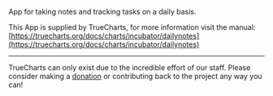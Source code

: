 App for taking notes and tracking tasks on a daily basis.


This App is supplied by TrueCharts, for more information visit the manual: [https://truecharts.org/docs/charts/incubator/dailynotes](https://truecharts.org/docs/charts/incubator/dailynotes)

---

TrueCharts can only exist due to the incredible effort of our staff.
Please consider making a [donation](https://truecharts.org/docs/about/sponsor) or contributing back to the project any way you can!
